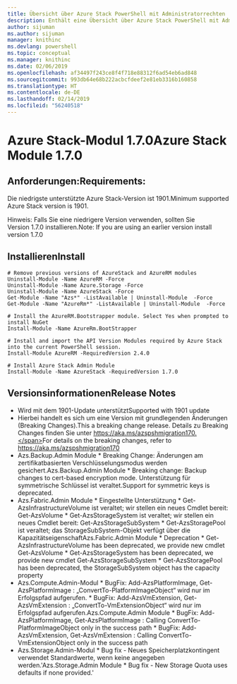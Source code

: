 ```yaml
---
title: Übersicht über Azure Stack PowerShell mit Administratorrechten | Microsoft-Dokumentation
description: Enthält eine Übersicht über Azure Stack PowerShell mit Administratorrechten und eine Anleitung zur Installation und Konfiguration.
author: sijuman
ms.author: sijuman
manager: knithinc
ms.devlang: powershell
ms.topic: conceptual
ms.manager: knithinc
ms.date: 02/06/2019
ms.openlocfilehash: af34497f243ce8f4f718e88312f6ad54eb6ad848
ms.sourcegitcommit: 993db64e68b222acbcfdeef2e81eb3316b160858
ms.translationtype: HT
ms.contentlocale: de-DE
ms.lasthandoff: 02/14/2019
ms.locfileid: "56240518"
---
```

# <a name="azure-stack-module-170"></a><span data-ttu-id="ea8ec-103">Azure Stack-Modul 1.7.0</span><span class="sxs-lookup"><span data-stu-id="ea8ec-103">Azure Stack Module 1.7.0</span></span>

## <a name="requirements"></a><span data-ttu-id="ea8ec-104">Anforderungen:</span><span class="sxs-lookup"><span data-stu-id="ea8ec-104">Requirements:</span></span>
<span data-ttu-id="ea8ec-105">Die niedrigste unterstützte Azure Stack-Version ist 1901.</span><span class="sxs-lookup"><span data-stu-id="ea8ec-105">Minimum supported Azure Stack version is 1901.</span></span>

<span data-ttu-id="ea8ec-106">Hinweis: Falls Sie eine niedrigere Version verwenden, sollten Sie Version 1.7.0 installieren.</span><span class="sxs-lookup"><span data-stu-id="ea8ec-106">Note: If you are using an earlier version install version 1.7.0</span></span>

## <a name="install"></a><span data-ttu-id="ea8ec-107">Installieren</span><span class="sxs-lookup"><span data-stu-id="ea8ec-107">Install</span></span>
```
# Remove previous versions of AzureStack and AzureRM modules
Uninstall-Module -Name AzureRM -Force
Uninstall-Module -Name Azure.Storage -Force
Uninstall-Module -Name AzureStack -Force
Get-Module -Name "Azs*" -ListAvailable | Uninstall-Module  -Force 
Get-Module -Name "AzureRm*" -ListAvailable | Uninstall-Module  -Force

# Install the AzureRM.Bootstrapper module. Select Yes when prompted to install NuGet
Install-Module -Name AzureRm.BootStrapper

# Install and import the API Version Modules required by Azure Stack into the current PowerShell session.
Install-Module AzureRM -RequiredVersion 2.4.0

# Install Azure Stack Admin Module
Install-Module -Name AzureStack -RequiredVersion 1.7.0
```
## <a name="release-notes"></a><span data-ttu-id="ea8ec-108">Versionsinformationen</span><span class="sxs-lookup"><span data-stu-id="ea8ec-108">Release Notes</span></span>
* <span data-ttu-id="ea8ec-109">Wird mit dem 1901-Update unterstützt</span><span class="sxs-lookup"><span data-stu-id="ea8ec-109">Supported with 1901 update</span></span>
* <span data-ttu-id="ea8ec-110">Hierbei handelt es sich um eine Version mit grundlegenden Änderungen (Breaking Changes).</span><span class="sxs-lookup"><span data-stu-id="ea8ec-110">This a breaking change release.</span></span> <span data-ttu-id="ea8ec-111">Details zu Breaking Changes finden Sie unter https://aka.ms/azspshmigration170.</span><span class="sxs-lookup"><span data-stu-id="ea8ec-111">For details on the breaking changes, refer to https://aka.ms/azspshmigration170</span></span>
* <span data-ttu-id="ea8ec-112">Azs.Backup.Admin Module \* Breaking Change: Änderungen am zertifikatbasierten Verschlüsselungsmodus werden gesichert.</span><span class="sxs-lookup"><span data-stu-id="ea8ec-112">Azs.Backup.Admin Module \* Breaking change: Backup changes to cert-based encryption mode.</span></span> <span data-ttu-id="ea8ec-113">Unterstützung für symmetrische Schlüssel ist veraltet.</span><span class="sxs-lookup"><span data-stu-id="ea8ec-113">Support for symmetric keys is deprecated.</span></span>
* <span data-ttu-id="ea8ec-114">Azs.Fabric.Admin Module       \* Eingestellte Unterstützung           \* Get-AzsInfrastructureVolume ist veraltet; wir stellen ein neues Cmdlet bereit: Get-AzsVolume           \* Get-AzsStorageSystem ist veraltet; wir stellen ein neues Cmdlet bereit: Get-AzsStorageSubSystem           \* Get-AzsStoragePool ist veraltet; das StorageSubSystem-Objekt verfügt über die Kapazitätseigenschaft</span><span class="sxs-lookup"><span data-stu-id="ea8ec-114">Azs.Fabric.Admin Module       \* Deprecation           \* Get-AzsInfrastructureVolume has been deprecated, we provide new cmdlet Get-AzsVolume           \* Get-AzsStorageSystem has been deprecated, we provide new cmdlet Get-AzsStorageSubSystem           \* Get-AzsStoragePool has been deprecated, the StorageSubSystem object has the capacity property</span></span>
* <span data-ttu-id="ea8ec-115">Azs.Compute.Admin-Modul           \* BugFix: Add-AzsPlatformImage, Get-AzsPlatformImage : „ConvertTo-PlatformImageObject“ wird nur im Erfolgspfad aufgerufen.           \* BugFix: Add-AzsVmExtension, Get-AzsVmExtension : „ConvertTo-VmExtensionObject“ wird nur im Erfolgspfad aufgerufen.</span><span class="sxs-lookup"><span data-stu-id="ea8ec-115">Azs.Compute.Admin Module           \* BugFix: Add-AzsPlatformImage, Get-AzsPlatformImage : Calling ConvertTo-PlatformImageObject only in the success path           \* BugFix: Add-AzsVmExtension, Get-AzsVmExtension : Calling ConvertTo-VmExtensionObject only in the success path</span></span>
* <span data-ttu-id="ea8ec-116">Azs.Storage.Admin-Modul           \* Bug fix - Neues Speicherplatzkontingent verwendet Standardwerte, wenn keine angegeben werden.'</span><span class="sxs-lookup"><span data-stu-id="ea8ec-116">Azs.Storage.Admin Module           \* Bug fix - New Storage Quota uses defaults if none provided.'</span></span>

